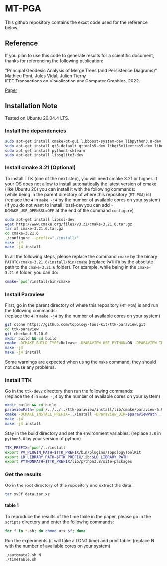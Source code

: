 # MT-PGA

This github repository contains the exact code used for the reference below.

## Reference

If you plan to use this code to generate results for a scientific document, thanks for referencing the following publication:

"Principal Geodesic Analysis of Merge Trees (and Persistence Diagrams)"  
Mathieu Pont, Jules Vidal, Julien Tierny  
IEEE Transactions on Visualization and Computer Graphics, 2022.  

[Paper](https://arxiv.org/pdf/2207.10960.pdf)

## Installation Note

Tested on Ubuntu 20.04.4 LTS.

### Install the dependencies

```bash
sudo apt-get install cmake-qt-gui libboost-system-dev libpython3.8-dev libxt-dev libxcursor-dev libopengl-dev
sudo apt-get install qt5-default qttools5-dev libqt5x11extras5-dev libqt5svg5-dev qtxmlpatterns5-dev-tools 
sudo apt-get install python3-sklearn 
sudo apt-get install libsqlite3-dev 
```

### Install cmake 3.21 (Optional)

To install TTK (one of the next step), you will need cmake 3.21 or higher.
If your OS does not allow to install automatically the latest version of cmake (like Ubuntu 20) you can install it with the following commands:  
(while being in the parent directory of where this repository (`MT-PGA`) is)  
(replace the `4` in `make -j4` by the number of available cores on your system)  
(if you do not want to install libssl-dev you can add `-DCMAKE_USE_OPENSSL=OFF` at the end of the command `configure`)

```bash
sudo apt-get install libssl-dev 
wget http://www.cmake.org/files/v3.21/cmake-3.21.6.tar.gz
tar xf cmake-3.21.6.tar.gz
cd cmake-3.21.6
./configure --prefix="./install/"
make -j4
make -j4 install
```

In all the following steps, please replace the command `cmake` by the binary `PATHTO/cmake-3.21.6/install/bin/cmake` (replace `PATHTO` by the absolute path to the `cmake-3.21.6` folder). For example, while being in the `cmake-3.21.6` folder, you can do:

```bash
cmake=`pwd`/install/bin/cmake
```

### Install Paraview

First, go in the parent directory of where this repository (`MT-PGA`) is and run the following commands:  
(replace the `4` in `make -j4` by the number of available cores on your system)

```bash
git clone https://github.com/topology-tool-kit/ttk-paraview.git
cd ttk-paraview
git checkout 5.10.0
mkdir build && cd build
cmake -DCMAKE_BUILD_TYPE=Release -DPARAVIEW_USE_PYTHON=ON -DPARAVIEW_INSTALL_DEVELOPMENT_FILES=ON -DCMAKE_INSTALL_PREFIX=../install ..
make -j4
make -j4 install
```

Some warnings are expected when using the `make` command, they should not cause any problems.

### Install TTK

Go in the `ttk-dev2` directory then run the following commands:  
(replace the `4` in `make -j4` by the number of available cores on your system)

```bash
mkdir build && cd build
paraviewPath=`pwd`/../../../ttk-paraview/install/lib/cmake/paraview-5.9
cmake -DCMAKE_INSTALL_PREFIX=../install -DParaView_DIR=$paraviewPath ..
make -j4
make -j4 install
```

Stay in the build directory and set the environment variables:
(replace `3.8` in `python3.8` by your version of python)

```bash
TTK_PREFIX=`pwd`/../install
export PV_PLUGIN_PATH=$TTK_PREFIX/bin/plugins/TopologyToolKit
export LD_LIBRARY_PATH=$TTK_PREFIX/lib:$LD_LIBRARY_PATH
export PYTHONPATH=$TTK_PREFIX/lib/python3.8/site-packages
```

### Get the results

Go in the root directory of this repository and extract the data:

```bash
tar xvJf data.tar.xz
```

#### table 1

To reproduce the results of the time table in the paper, please go in the `scripts` directory and enter the following commands:

```bash
for f in *.sh; do chmod u+x $f; done
```

Run the experiments (it will take a LONG time) and print table:
(replace N with the number of available cores on your system)

```bash
./automata2.sh N
./timeTable.sh
```
